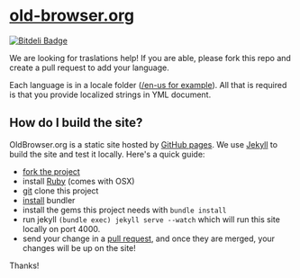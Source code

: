 # [old-browser.org](http://old-browser.org)

[![Bitdeli Badge](https://d2weczhvl823v0.cloudfront.net/evantahler/old-browser.org/trend.png)](https://bitdeli.com/free "Bitdeli Badge")

We are looking for traslations help!
If you are able, please fork this repo and create a pull request to add your language.  

Each language is in a locale folder ([/en-us for example](https://github.com/evantahler/old-browser.org/blob/gh-pages/en-us/index.html)).  All that is required is that you provide localized strings in YML document.

## How do I build the site?

OldBrowser.org is a static site hosted by [GitHub pages](http://pages.github.com/).  We use [Jekyll](http://jekyllrb.com/) to build the site and test it locally.  Here's a quick guide:

- [fork the project](https://help.github.com/articles/fork-a-repo/)
- install [Ruby](http://www.ruby-lang.org/) (comes with OSX)
- [git](http://git-scm.com/) clone this project
- [install](http://gembundler.com/) bundler
- install the gems this project needs with `bundle install`
- run jekyll `(bundle exec) jekyll serve --watch` which will run this site locally on port 4000.
- send your change in a [pull request](https://help.github.com/articles/using-pull-requests/), and once they are merged, your changes will be up on the site!

Thanks!

